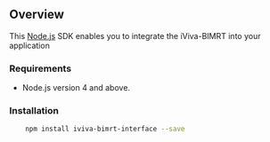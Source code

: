 ## Overview
This [Node.js](https://nodejs.org/) SDK enables you to integrate the iViva-BIMRT
into your application

### Requirements
* Node.js version 4 and above.

### Installation
```sh
    npm install iviva-bimrt-interface --save
```